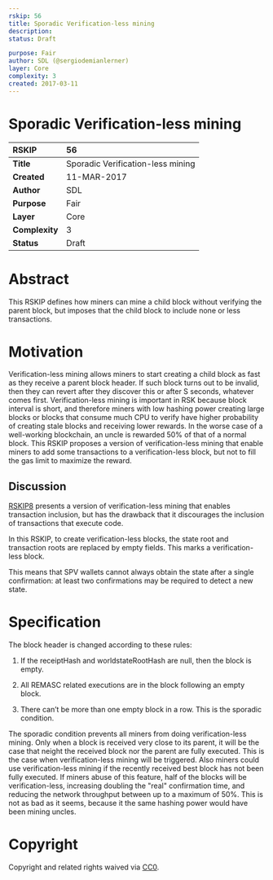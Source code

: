 ```yaml
---
rskip: 56
title: Sporadic Verification-less mining
description: 
status: Draft

purpose: Fair
author: SDL (@sergiodemianlerner)
layer: Core
complexity: 3
created: 2017-03-11
---
```


# Sporadic Verification-less mining

|RSKIP          |56           |
| :------------ |:-------------|
|**Title**      |Sporadic Verification-less mining|
|**Created**    |11-MAR-2017 |
|**Author**     |SDL |
|**Purpose**    |Fair |
|**Layer**      |Core |
|**Complexity** |3 |
|**Status**     |Draft |

# **Abstract**

This RSKIP defines how miners can mine a child block without verifying the parent block, but imposes that the child block to include none or less transactions.

# **Motivation**

Verification-less mining allows miners to start creating a child block as fast as they receive a parent block header. If such block turns out to be invalid, then they can revert after they discover this or after S seconds, whatever comes first. Verification-less mining is important in RSK because block interval is short, and therefore miners with low hashing power creating large blocks or blocks that consume much CPU to verify have higher probability of creating stale blocks and receiving lower rewards. In the worse case of a well-working blockchain, an uncle is rewarded 50% of that of a normal block. This RSKIP proposes a version of verification-less mining that enable miners to add some transactions to a verification-less block, but not to fill the gas limit to maximize the reward.

## Discussion

[RSKIP8] presents a version of verification-less mining that enables transaction inclusion, but has the drawback that it discourages the inclusion of transactions that execute code.

In this RSKIP, to create verification-less blocks, the state root and transaction roots are replaced by empty fields. This marks a verification-less block.

This means that SPV wallets cannot always obtain the state after a single confirmation: at least two confirmations may be required to detect a new state.

# **Specification**

The block header is changed according to these rules:

1. If the receiptHash and worldstateRootHash are null, then the block is empty.

2. All REMASC related executions are in the block following an empty block.

3. There can’t be more than one empty block in a row. This is the sporadic condition.

The sporadic condition prevents all miners from doing verification-less mining. Only when a block is received very close to its parent, it will be the case that neight the received block nor the parent are fully executed. This is the case when verification-less mining will be triggered. Also miners could use verification-less mining if the recently received best block has not been fully executed. If miners abuse of this feature, half of the blocks will be verification-less, increasing doubling the "real" confirmation time, and reducing the network throughput between up to a maximum of 50%.  This is not as bad as it seems, because it the same hashing power would have been mining uncles.

[RSKIP8]: https://github.com/rsksmart/RSKIPs/blob/master/IPs/RSKIP08.md		

# **Copyright**

Copyright and related rights waived via [CC0](https://creativecommons.org/publicdomain/zero/1.0/).
